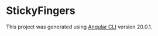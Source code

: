 # StickyFingers

This project was generated using [Angular CLI](https://github.com/angular/angular-cli) version 20.0.1.